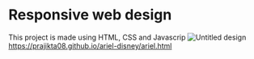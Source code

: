 # Responsive web design 
This project is made using HTML, CSS and Javascrip
![Untitled design](https://github.com/prajikta08/ariel-disney/assets/147370981/3b1581b7-3b1d-4091-987c-1856896dc9d6)
https://prajikta08.github.io/ariel-disney/ariel.html
